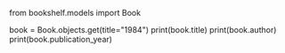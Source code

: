 from bookshelf.models import Book

book = Book.objects.get(title="1984")
print(book.title)
print(book.author)
print(book.publication_year)
